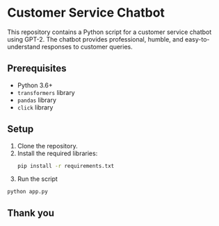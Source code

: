 # Customer Service Chatbot

This repository contains a Python script for a customer service chatbot using GPT-2. The chatbot provides professional, humble, and easy-to-understand responses to customer queries.

## Prerequisites

- Python 3.6+
- `transformers` library
- `pandas` library
- `click` library

## Setup

1. Clone the repository.
2. Install the required libraries:
   ```bash
   pip install -r requirements.txt
   ```
3. Run the script
```
python app.py
```

## Thank you
